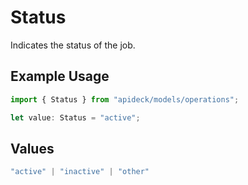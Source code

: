 # Status

Indicates the status of the job.

## Example Usage

```typescript
import { Status } from "apideck/models/operations";

let value: Status = "active";
```

## Values

```typescript
"active" | "inactive" | "other"
```